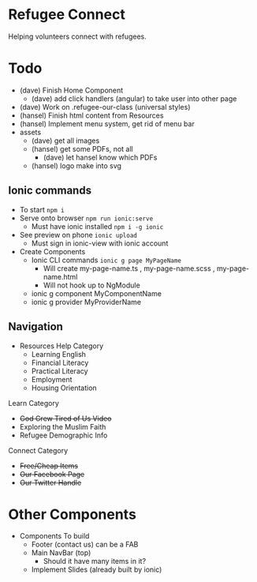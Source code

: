 # Refugee Connect

Helping volunteers connect with refugees.

# Todo

- (dave) Finish Home Component
  - (dave) add click handlers (angular) to take user into other page
- (dave) Work on  .refugee-our-class (universal styles) 
- (hansel) Finish html content from Resources
- (hansel) Implement menu system, get rid of menu bar
- assets
  - (dave) get all images
  - (hansel) get some PDFs, not all
    - (dave) let hansel know which PDFs
  - (hansel) logo make into svg
  

## Ionic commands

- To start `npm i`
- Serve onto browser `npm run ionic:serve`
  - Must have ionic installed `npm i -g ionic`
- See preview on phone `ionic upload`
  - Must sign in ionic-view with ionic account
- Create Components
  - Ionic CLI commands `ionic g page MyPageName`
    - Will create my-page-name.ts , my-page-name.scss , my-page-name.html
    - Will not hook up to NgModule
  - ionic g component MyComponentName
  - ionic g provider MyProviderName


## Navigation

- Resources
Help Category
  - Learning English
  - Financial Literacy
  - Practical Literacy
  - Employment
  - Housing Orientation
  
Learn Category
  - ~~God Grew Tired of Us Video~~
  - Exploring the Muslim Faith
  - Refugee Demographic Info
  
Connect Category  
  - ~~Free/Cheap Items~~
  - ~~Our Facebook Page~~
  - ~~Our Twitter Handle~~
# Other Components
- Components To build
  - Footer (contact us) can be a FAB
  - Main NavBar (top)
    - Should it have many items in it?
  - Implement Slides (already built by ionic)




